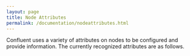```yaml
---
layout: page
title: Node Attributes
permalink: /documentation/nodeattributes.html
---
```


Confluent uses a variety of attributes on nodes to be configured and provide information.  The currently recognized attributes are as follows.


